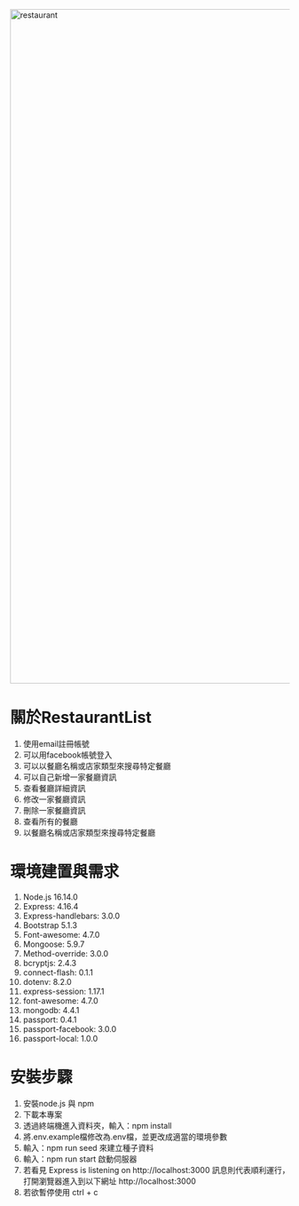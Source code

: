 <img width="1215" alt="restaurant" src="https://user-images.githubusercontent.com/98327436/158052156-5294366e-f3b4-47fd-a4b5-7dd24c252ec5.png">

# 關於RestaurantList
1. 使用email註冊帳號
2. 可以用facebook帳號登入
3. 可以以餐廳名稱或店家類型來搜尋特定餐廳
4. 可以自己新增一家餐廳資訊
5. 查看餐廳詳細資訊
6. 修改一家餐廳資訊
7. 刪除一家餐廳資訊
8. 查看所有的餐廳
9. 以餐廳名稱或店家類型來搜尋特定餐廳


# 環境建置與需求
1. Node.js 16.14.0
2. Express: 4.16.4
3. Express-handlebars: 3.0.0
4. Bootstrap 5.1.3
5. Font-awesome: 4.7.0
6. Mongoose: 5.9.7
7. Method-override: 3.0.0
8. bcryptjs: 2.4.3
9. connect-flash: 0.1.1
10. dotenv: 8.2.0
11. express-session: 1.17.1
12. font-awesome: 4.7.0
13. mongodb: 4.4.1
14. passport: 0.4.1
15. passport-facebook: 3.0.0
16. passport-local: 1.0.0

# 安裝步驟
1. 安裝node.js 與 npm
2. 下載本專案
3. 透過終端機進入資料夾，輸入：npm install
4. 將.env.example檔修改為.env檔，並更改成適當的環境參數
5.  輸入：npm run seed 來建立種子資料
4. 輸入：npm run start 啟動伺服器
5. 若看見 Express is listening on http://localhost:3000 訊息則代表順利運行，打開瀏覽器進入到以下網址 http://localhost:3000
6. 若欲暫停使用 ctrl + c
